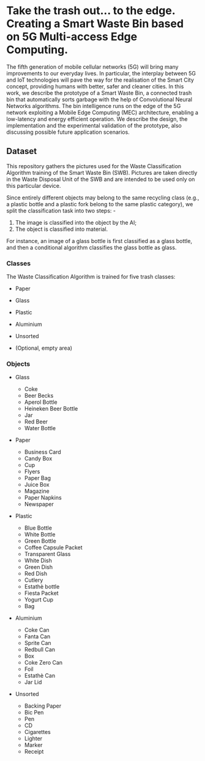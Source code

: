 # Take the trash out... to the edge. Creating a Smart Waste Bin based on 5G Multi-access Edge Computing.
The fifth generation of mobile cellular networks (5G) will bring many improvements to our everyday lives. In particular, the interplay between 5G and IoT technologies will pave the way for the realisation of the Smart City concept, providing humans with better, safer and cleaner cities. In this work, we describe the prototype of a Smart Waste Bin, a connected trash bin that automatically sorts garbage with the help of Convolutional Neural Networks algorithms. The bin intelligence runs on the edge of the 5G network exploiting a Mobile Edge Computing (MEC) architecture, enabling a low-latency and energy efficient operation. We describe the design, the implementation and the experimental validation of the prototype, also discussing possible future application scenarios.

## Dataset
This repository gathers the pictures used for the Waste Classification Algorithm training of the Smart Waste Bin (SWB). 
Pictures are taken directly in the Waste Disposal Unit of the SWB and are intended to be used only on this particular device.

Since entirely different objects may belong to the same recycling class (e.g., a plastic bottle and a plastic fork belong to the same plastic category), we split the classification task into two steps: -
1. The image is classified into the object by the AI; 
2. The object is classified into material. 

For instance, an image of a glass bottle is first classified as a glass bottle, and then a conditional algorithm classifies the glass bottle as glass.

### Classes
The Waste Classification Algorithm is trained for five trash classes: 
- Paper 
- Glass
- Plastic
- Aluminium
- Unsorted

- (Optional, empty area)

### Objects
- Glass
  + Coke
  + Beer Becks
  + Aperol Bottle
  + Heineken Beer Bottle
  + Jar
  + Red Beer
  + Water Bottle
  
- Paper
  + Business Card
  + Candy Box
  + Cup
  + Flyers
  + Paper Bag
  + Juice Box
  + Magazine
  + Paper Napkins
  + Newspaper

- Plastic
  + Blue Bottle
  + White Bottle
  + Green Bottle
  + Coffee Capsule Packet
  + Transparent Glass
  + White Dish
  + Green Dish
  + Red Dish
  + Cutlery
  + Estathè bottle
  + Fiesta Packet
  + Yogurt Cup
  + Bag

- Aluminium
  + Coke Can
  + Fanta Can
  + Sprite Can
  + Redbull Can
  + Box
  + Coke Zero Can
  + Foil
  + Estathè Can
  + Jar Lid

- Unsorted
  + Backing Paper
  + Bic Pen
  + Pen
  + CD
  + Cigarettes
  + Lighter
  + Marker
  + Receipt
